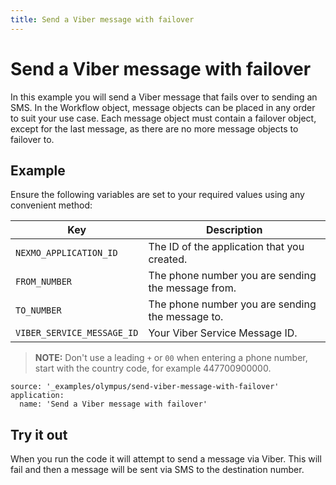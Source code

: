 ```yaml
---
title: Send a Viber message with failover
---
```


# Send a Viber message with failover

In this example you will send a Viber message that fails over to sending an SMS. In the Workflow object, message objects can be placed in any order to suit your use case. Each message object must contain a failover object, except for the last message, as there are no more message objects to failover to.

## Example

Ensure the following variables are set to your required values using any convenient method:

Key | Description
-- | --
`NEXMO_APPLICATION_ID` | The ID of the application that you created.
`FROM_NUMBER` | The phone number you are sending the message from.
`TO_NUMBER` | The phone number you are sending the message to.
`VIBER_SERVICE_MESSAGE_ID` | Your Viber Service Message ID.

> **NOTE:** Don't use a leading `+` or `00` when entering a phone number, start with the country code, for example 447700900000.

```building_blocks
source: '_examples/olympus/send-viber-message-with-failover'
application:
  name: 'Send a Viber message with failover'
```

## Try it out

When you run the code it will attempt to send a message via Viber. This will fail and then a message will be sent via SMS to the destination number.
